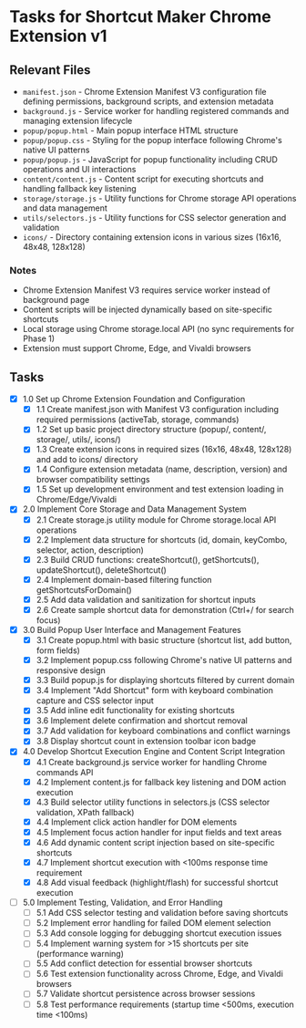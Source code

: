 # Tasks for Shortcut Maker Chrome Extension v1

## Relevant Files

- `manifest.json` - Chrome Extension Manifest V3 configuration file defining permissions, background scripts, and extension metadata
- `background.js` - Service worker for handling registered commands and managing extension lifecycle
- `popup/popup.html` - Main popup interface HTML structure
- `popup/popup.css` - Styling for the popup interface following Chrome's native UI patterns
- `popup/popup.js` - JavaScript for popup functionality including CRUD operations and UI interactions
- `content/content.js` - Content script for executing shortcuts and handling fallback key listening
- `storage/storage.js` - Utility functions for Chrome storage API operations and data management
- `utils/selectors.js` - Utility functions for CSS selector generation and validation
- `icons/` - Directory containing extension icons in various sizes (16x16, 48x48, 128x128)

### Notes

- Chrome Extension Manifest V3 requires service worker instead of background page
- Content scripts will be injected dynamically based on site-specific shortcuts
- Local storage using Chrome storage.local API (no sync requirements for Phase 1)
- Extension must support Chrome, Edge, and Vivaldi browsers

## Tasks

- [x] 1.0 Set up Chrome Extension Foundation and Configuration
  - [x] 1.1 Create manifest.json with Manifest V3 configuration including required permissions (activeTab, storage, commands)
  - [x] 1.2 Set up basic project directory structure (popup/, content/, storage/, utils/, icons/)
  - [x] 1.3 Create extension icons in required sizes (16x16, 48x48, 128x128) and add to icons/ directory
  - [x] 1.4 Configure extension metadata (name, description, version) and browser compatibility settings
  - [x] 1.5 Set up development environment and test extension loading in Chrome/Edge/Vivaldi

- [x] 2.0 Implement Core Storage and Data Management System
  - [x] 2.1 Create storage.js utility module for Chrome storage.local API operations
  - [x] 2.2 Implement data structure for shortcuts (id, domain, keyCombo, selector, action, description)
  - [x] 2.3 Build CRUD functions: createShortcut(), getShortcuts(), updateShortcut(), deleteShortcut()
  - [x] 2.4 Implement domain-based filtering function getShortcutsForDomain()
  - [x] 2.5 Add data validation and sanitization for shortcut inputs
  - [x] 2.6 Create sample shortcut data for demonstration (Ctrl+/ for search focus)

- [x] 3.0 Build Popup User Interface and Management Features
  - [x] 3.1 Create popup.html with basic structure (shortcut list, add button, form fields)
  - [x] 3.2 Implement popup.css following Chrome's native UI patterns and responsive design
  - [x] 3.3 Build popup.js for displaying shortcuts filtered by current domain
  - [x] 3.4 Implement "Add Shortcut" form with keyboard combination capture and CSS selector input
  - [x] 3.5 Add inline edit functionality for existing shortcuts
  - [x] 3.6 Implement delete confirmation and shortcut removal
  - [x] 3.7 Add validation for keyboard combinations and conflict warnings
  - [x] 3.8 Display shortcut count in extension toolbar icon badge

- [x] 4.0 Develop Shortcut Execution Engine and Content Script Integration
  - [x] 4.1 Create background.js service worker for handling Chrome commands API
  - [x] 4.2 Implement content.js for fallback key listening and DOM action execution
  - [x] 4.3 Build selector utility functions in selectors.js (CSS selector validation, XPath fallback)
  - [x] 4.4 Implement click action handler for DOM elements
  - [x] 4.5 Implement focus action handler for input fields and text areas
  - [x] 4.6 Add dynamic content script injection based on site-specific shortcuts
  - [x] 4.7 Implement shortcut execution with <100ms response time requirement
  - [x] 4.8 Add visual feedback (highlight/flash) for successful shortcut execution

- [ ] 5.0 Implement Testing, Validation, and Error Handling
  - [ ] 5.1 Add CSS selector testing and validation before saving shortcuts
  - [ ] 5.2 Implement error handling for failed DOM element selection
  - [ ] 5.3 Add console logging for debugging shortcut execution issues
  - [ ] 5.4 Implement warning system for >15 shortcuts per site (performance warning)
  - [ ] 5.5 Add conflict detection for essential browser shortcuts
  - [ ] 5.6 Test extension functionality across Chrome, Edge, and Vivaldi browsers
  - [ ] 5.7 Validate shortcut persistence across browser sessions
  - [ ] 5.8 Test performance requirements (startup time <500ms, execution time <100ms)
